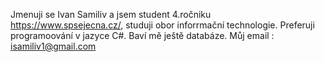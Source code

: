Jmenuji se Ivan Samiliv a jsem student 4.ročniku https://www.spsejecna.cz/, studuji obor inforrmační technologie.
Preferuji programoování v jazyce  C#. Baví mě ještě databáze.  Můj email : isamiliv1@gmail.com
